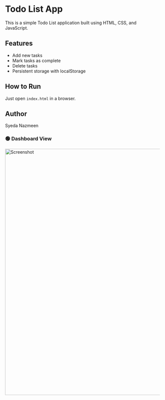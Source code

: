 # Todo List App

This is a simple Todo List application built using HTML, CSS, and JavaScript.

## Features
- Add new tasks
- Mark tasks as complete
- Delete tasks
- Persistent storage with localStorage

## How to Run
Just open `index.html` in a browser.

## Author
Syeda Nazmeen

### 🟢 Dashboard View

<img src="imp.png" alt="Screenshot" width="800">
